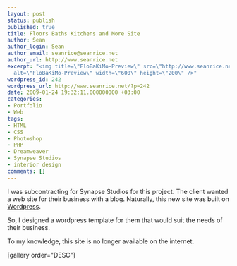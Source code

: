 ```yaml
---
layout: post
status: publish
published: true
title: Floors Baths Kitchens and More Site
author: Sean
author_login: Sean
author_email: seanrice@seanrice.net
author_url: http://www.seanrice.net
excerpt: "<img title=\"FloBaKiMo-Preview\" src=\"http://www.seanrice.net/wp-content/uploads/2009/06/5-Preview.jpg\"
  alt=\"FloBaKiMo-Preview\" width=\"600\" height=\"200\" />"
wordpress_id: 242
wordpress_url: http://www.seanrice.net/?p=242
date: 2009-01-24 19:32:11.000000000 +03:00
categories:
- Portfolio
- Web
tags:
- HTML
- CSS
- Photoshop
- PHP
- Dreamweaver
- Synapse Studios
- interior design
comments: []
---
```

I was subcontracting for Synapse Studios for this project. The client wanted a web site for their business with a blog. Naturally, this new site was built on <a href="http://www.wordpress.org">Wordpress</a>.

So, I designed a wordpress template for them that would suit the needs of their business.

To my knowledge, this site is no longer available on the internet.

[gallery order="DESC"]
